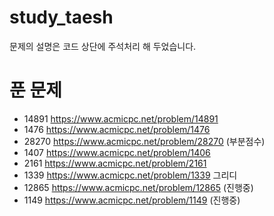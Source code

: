 # study_taesh
문제의 설명은 코드 상단에 주석처리 해 두었습니다.
# 푼 문제 
- 14891 https://www.acmicpc.net/problem/14891
- 1476 https://www.acmicpc.net/problem/1476
- 28270 https://www.acmicpc.net/problem/28270 (부분점수)
- 1407 https://www.acmicpc.net/problem/1406 
- 2161 https://www.acmicpc.net/problem/2161
- 1339 https://www.acmicpc.net/problem/1339 그리디
- 12865 https://www.acmicpc.net/problem/12865 (진행중)
- 1149 https://www.acmicpc.net/problem/1149 (진행중)